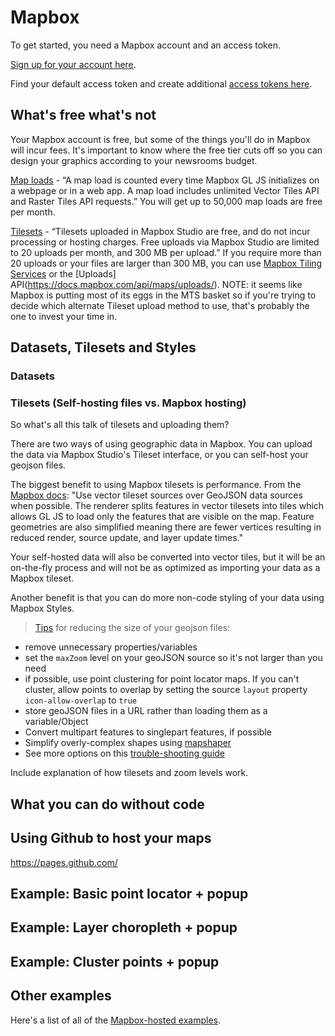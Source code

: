 # Mapbox

To get started, you need a Mapbox account and an access token. 

[Sign up for your account here](https://account.mapbox.com/auth/signup/).

Find your default access token and create additional [access tokens here](https://account.mapbox.com/). 


## What's free what's not
Your Mapbox account is free, but some of the things you'll do in Mapbox will incur fees. It's important to know where the free tier cuts off so you can design your graphics according to your newsrooms budget.

[Map loads](https://www.mapbox.com/pricing/) - “A map load is counted every time Mapbox GL JS initializes on a webpage or in a web app. A map load includes unlimited Vector Tiles API and Raster Tiles API requests.” You will get up to 50,000 map loads are free per month.

[Tilesets](https://docs.mapbox.com/studio-manual/reference/tilesets/) - “Tilesets uploaded in Mapbox Studio are free, and do not incur processing or hosting charges. Free uploads via Mapbox Studio are limited to 20 uploads per month, and 300 MB per upload.” If you require more than 20 uploads or your files are larger than 300 MB, you can use [Mapbox Tiling Services](https://docs.mapbox.com/mapbox-tiling-service/guides/) or the [Uploads] API(https://docs.mapbox.com/api/maps/uploads/). NOTE: it seems like Mapbox is putting most of its eggs in the MTS basket so if you're trying to decide which alternate Tileset upload method to use, that's probably the one to invest your time in.


## Datasets, Tilesets and Styles

### Datasets

### Tilesets (Self-hosting files vs. Mapbox hosting)
So what's all this talk of tilesets and uploading them? 

There are two ways of using geographic data in Mapbox. You can upload the data via Mapbox Studio's Tileset interface, or you can self-host your geojson files.

The biggest benefit to using Mapbox tilesets is performance. From the [Mapbox docs](https://docs.mapbox.com/help/troubleshooting/mapbox-gl-js-performance/#use-vector-tileset-sources): "Use vector tileset sources over GeoJSON data sources when possible. The renderer splits features in vector tilesets into tiles which allows GL JS to load only the features that are visible on the map. Feature geometries are also simplified meaning there are fewer vertices resulting in reduced render, source update, and layer update times."

Your self-hosted data will also be converted into vector tiles, but it will be an on-the-fly process and will not be as optimized as importing your data as a Mapbox tileset.

Another benefit is that you can do more non-code styling of your data using Mapbox Styles.

> [Tips](https://docs.mapbox.com/help/troubleshooting/working-with-large-geojson-data/) for reducing the size of your geojson files:
- remove unnecessary properties/variables
- set the `maxZoom` level on your geoJSON source so it's not larger than you need
- if possible, use point clustering for point locator maps. If you can't cluster, allow points to overlap by setting the source `layout` property `icon-allow-overlap` to `true`
- store geoJSON files in a URL rather than loading them as a variable/Object
- Convert multipart features to singlepart features, if possible
- Simplify overly-complex shapes using [mapshaper](https://mapshaper.org/)
- See more options on this [trouble-shooting guide](https://docs.mapbox.com/help/troubleshooting/uploads/#troubleshooting)

Include explanation of how tilesets and zoom levels work.


## What you can do without code

## Using Github to host your maps
https://pages.github.com/

## Example: Basic point locator + popup

## Example: Layer choropleth + popup

## Example: Cluster points + popup

## Other examples
Here's a list of all of the [Mapbox-hosted examples](https://docs.mapbox.com/mapbox-gl-js/example/).
